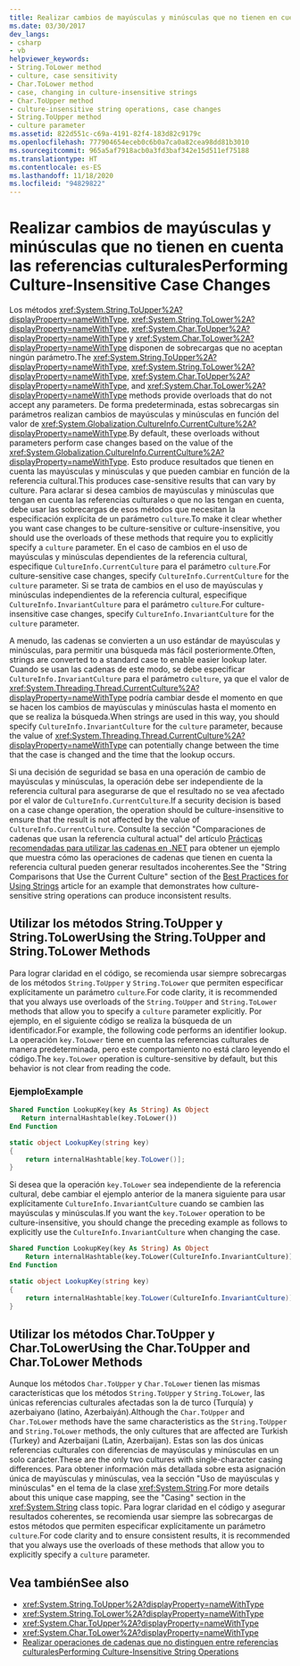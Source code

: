 ```yaml
---
title: Realizar cambios de mayúsculas y minúsculas que no tienen en cuenta las referencias culturales
ms.date: 03/30/2017
dev_langs:
- csharp
- vb
helpviewer_keywords:
- String.ToLower method
- culture, case sensitivity
- Char.ToLower method
- case, changing in culture-insensitive strings
- Char.ToUpper method
- culture-insensitive string operations, case changes
- String.ToUpper method
- culture parameter
ms.assetid: 822d551c-c69a-4191-82f4-183d82c9179c
ms.openlocfilehash: 777904654eceb0c6b0a7ca0a82cea98dd81b3010
ms.sourcegitcommit: 965a5af7918acb0a3fd3baf342e15d511ef75188
ms.translationtype: HT
ms.contentlocale: es-ES
ms.lasthandoff: 11/18/2020
ms.locfileid: "94829822"
---
```

# <a name="performing-culture-insensitive-case-changes"></a><span data-ttu-id="46e9c-102">Realizar cambios de mayúsculas y minúsculas que no tienen en cuenta las referencias culturales</span><span class="sxs-lookup"><span data-stu-id="46e9c-102">Performing Culture-Insensitive Case Changes</span></span>
<span data-ttu-id="46e9c-103">Los métodos <xref:System.String.ToUpper%2A?displayProperty=nameWithType>, <xref:System.String.ToLower%2A?displayProperty=nameWithType>, <xref:System.Char.ToUpper%2A?displayProperty=nameWithType> y <xref:System.Char.ToLower%2A?displayProperty=nameWithType> disponen de sobrecargas que no aceptan ningún parámetro.</span><span class="sxs-lookup"><span data-stu-id="46e9c-103">The <xref:System.String.ToUpper%2A?displayProperty=nameWithType>, <xref:System.String.ToLower%2A?displayProperty=nameWithType>, <xref:System.Char.ToUpper%2A?displayProperty=nameWithType>, and <xref:System.Char.ToLower%2A?displayProperty=nameWithType> methods provide overloads that do not accept any parameters.</span></span> <span data-ttu-id="46e9c-104">De forma predeterminada, estas sobrecargas sin parámetros realizan cambios de mayúsculas y minúsculas en función del valor de <xref:System.Globalization.CultureInfo.CurrentCulture%2A?displayProperty=nameWithType>.</span><span class="sxs-lookup"><span data-stu-id="46e9c-104">By default, these overloads without parameters perform case changes based on the value of the <xref:System.Globalization.CultureInfo.CurrentCulture%2A?displayProperty=nameWithType>.</span></span> <span data-ttu-id="46e9c-105">Esto produce resultados que tienen en cuenta las mayúsculas y minúsculas y que pueden cambiar en función de la referencia cultural.</span><span class="sxs-lookup"><span data-stu-id="46e9c-105">This produces case-sensitive results that can vary by culture.</span></span> <span data-ttu-id="46e9c-106">Para aclarar si desea cambios de mayúsculas y minúsculas que tengan en cuenta las referencias culturales o que no las tengan en cuenta, debe usar las sobrecargas de esos métodos que necesitan la especificación explícita de un parámetro `culture`.</span><span class="sxs-lookup"><span data-stu-id="46e9c-106">To make it clear whether you want case changes to be culture-sensitive or culture-insensitive, you should use the overloads of these methods that require you to explicitly specify a `culture` parameter.</span></span> <span data-ttu-id="46e9c-107">En el caso de cambios en el uso de mayúsculas y minúsculas dependientes de la referencia cultural, especifique `CultureInfo.CurrentCulture` para el parámetro `culture`.</span><span class="sxs-lookup"><span data-stu-id="46e9c-107">For culture-sensitive case changes, specify `CultureInfo.CurrentCulture` for the `culture` parameter.</span></span> <span data-ttu-id="46e9c-108">Si se trata de cambios en el uso de mayúsculas y minúsculas independientes de la referencia cultural, especifique `CultureInfo.InvariantCulture` para el parámetro `culture`.</span><span class="sxs-lookup"><span data-stu-id="46e9c-108">For culture-insensitive case changes, specify `CultureInfo.InvariantCulture` for the `culture` parameter.</span></span>  
  
 <span data-ttu-id="46e9c-109">A menudo, las cadenas se convierten a un uso estándar de mayúsculas y minúsculas, para permitir una búsqueda más fácil posteriormente.</span><span class="sxs-lookup"><span data-stu-id="46e9c-109">Often, strings are converted to a standard case to enable easier lookup later.</span></span> <span data-ttu-id="46e9c-110">Cuando se usan las cadenas de este modo, se debe especificar `CultureInfo.InvariantCulture` para el parámetro `culture`, ya que el valor de <xref:System.Threading.Thread.CurrentCulture%2A?displayProperty=nameWithType> podría cambiar desde el momento en que se hacen los cambios de mayúsculas y minúsculas hasta el momento en que se realiza la búsqueda.</span><span class="sxs-lookup"><span data-stu-id="46e9c-110">When strings are used in this way, you should specify `CultureInfo.InvariantCulture` for the `culture` parameter, because the value of <xref:System.Threading.Thread.CurrentCulture%2A?displayProperty=nameWithType> can potentially change between the time that the case is changed and the time that the lookup occurs.</span></span>  
  
 <span data-ttu-id="46e9c-111">Si una decisión de seguridad se basa en una operación de cambio de mayúsculas y minúsculas, la operación debe ser independiente de la referencia cultural para asegurarse de que el resultado no se vea afectado por el valor de `CultureInfo.CurrentCulture`.</span><span class="sxs-lookup"><span data-stu-id="46e9c-111">If a security decision is based on a case change operation, the operation should be culture-insensitive to ensure that the result is not affected by the value of `CultureInfo.CurrentCulture`.</span></span> <span data-ttu-id="46e9c-112">Consulte la sección "Comparaciones de cadenas que usan la referencia cultural actual" del artículo [Prácticas recomendadas para utilizar las cadenas en .NET](../base-types/best-practices-strings.md) para obtener un ejemplo que muestra cómo las operaciones de cadenas que tienen en cuenta la referencia cultural pueden generar resultados incoherentes.</span><span class="sxs-lookup"><span data-stu-id="46e9c-112">See the "String Comparisons that Use the Current Culture" section of the [Best Practices for Using Strings](../base-types/best-practices-strings.md) article for an example that demonstrates how culture-sensitive string operations can produce inconsistent results.</span></span>  
  
## <a name="using-the-stringtoupper-and-stringtolower-methods"></a><span data-ttu-id="46e9c-113">Utilizar los métodos String.ToUpper y String.ToLower</span><span class="sxs-lookup"><span data-stu-id="46e9c-113">Using the String.ToUpper and String.ToLower Methods</span></span>  
 <span data-ttu-id="46e9c-114">Para lograr claridad en el código, se recomienda usar siempre sobrecargas de los métodos `String.ToUpper` y `String.ToLower` que permiten especificar explícitamente un parámetro `culture`.</span><span class="sxs-lookup"><span data-stu-id="46e9c-114">For code clarity, it is recommended that you always use overloads of the `String.ToUpper` and `String.ToLower` methods that allow you to specify a `culture` parameter explicitly.</span></span> <span data-ttu-id="46e9c-115">Por ejemplo, en el siguiente código se realiza la búsqueda de un identificador.</span><span class="sxs-lookup"><span data-stu-id="46e9c-115">For example, the following code performs an identifier lookup.</span></span> <span data-ttu-id="46e9c-116">La operación `key.ToLower` tiene en cuenta las referencias culturales de manera predeterminada, pero este comportamiento no está claro leyendo el código.</span><span class="sxs-lookup"><span data-stu-id="46e9c-116">The `key.ToLower` operation is culture-sensitive by default, but this behavior is not clear from reading the code.</span></span>  
  
### <a name="example"></a><span data-ttu-id="46e9c-117">Ejemplo</span><span class="sxs-lookup"><span data-stu-id="46e9c-117">Example</span></span>  
  
```vb  
Shared Function LookupKey(key As String) As Object  
   Return internalHashtable(key.ToLower())  
End Function  
```  
  
```csharp  
static object LookupKey(string key)
{  
    return internalHashtable[key.ToLower()];  
}  
```  
  
 <span data-ttu-id="46e9c-118">Si desea que la operación `key.ToLower` sea independiente de la referencia cultural, debe cambiar el ejemplo anterior de la manera siguiente para usar explícitamente `CultureInfo.InvariantCulture` cuando se cambien las mayúsculas y minúsculas.</span><span class="sxs-lookup"><span data-stu-id="46e9c-118">If you want the `key.ToLower` operation to be culture-insensitive, you should change the preceding example as follows to explicitly use the `CultureInfo.InvariantCulture` when changing the case.</span></span>  
  
```vb  
Shared Function LookupKey(key As String) As Object  
    Return internalHashtable(key.ToLower(CultureInfo.InvariantCulture))  
End Function  
```  
  
```csharp  
static object LookupKey(string key)
{  
    return internalHashtable[key.ToLower(CultureInfo.InvariantCulture)];  
}  
```  
  
## <a name="using-the-chartoupper-and-chartolower-methods"></a><span data-ttu-id="46e9c-119">Utilizar los métodos Char.ToUpper y Char.ToLower</span><span class="sxs-lookup"><span data-stu-id="46e9c-119">Using the Char.ToUpper and Char.ToLower Methods</span></span>  
 <span data-ttu-id="46e9c-120">Aunque los métodos `Char.ToUpper` y `Char.ToLower` tienen las mismas características que los métodos `String.ToUpper` y `String.ToLower`, las únicas referencias culturales afectadas son la de turco (Turquía) y azerbaiyano (latino, Azerbaiyán).</span><span class="sxs-lookup"><span data-stu-id="46e9c-120">Although the `Char.ToUpper` and `Char.ToLower` methods have the same characteristics as the `String.ToUpper` and `String.ToLower` methods, the only cultures that are affected are Turkish (Turkey) and Azerbaijani (Latin, Azerbaijan).</span></span> <span data-ttu-id="46e9c-121">Estas son las dos únicas referencias culturales con diferencias de mayúsculas y minúsculas en un solo carácter.</span><span class="sxs-lookup"><span data-stu-id="46e9c-121">These are the only two cultures with single-character casing differences.</span></span> <span data-ttu-id="46e9c-122">Para obtener información más detallada sobre esta asignación única de mayúsculas y minúsculas, vea la sección "Uso de mayúsculas y minúsculas" en el tema de la clase <xref:System.String>.</span><span class="sxs-lookup"><span data-stu-id="46e9c-122">For more details about this unique case mapping, see the "Casing" section in the <xref:System.String> class topic.</span></span> <span data-ttu-id="46e9c-123">Para lograr claridad en el código y asegurar resultados coherentes, se recomienda usar siempre las sobrecargas de estos métodos que permiten especificar explícitamente un parámetro `culture`.</span><span class="sxs-lookup"><span data-stu-id="46e9c-123">For code clarity and to ensure consistent results, it is recommended that you always use the overloads of these methods that allow you to explicitly specify a `culture` parameter.</span></span>  
  
## <a name="see-also"></a><span data-ttu-id="46e9c-124">Vea también</span><span class="sxs-lookup"><span data-stu-id="46e9c-124">See also</span></span>

- <xref:System.String.ToUpper%2A?displayProperty=nameWithType>
- <xref:System.String.ToLower%2A?displayProperty=nameWithType>
- <xref:System.Char.ToUpper%2A?displayProperty=nameWithType>
- <xref:System.Char.ToLower%2A?displayProperty=nameWithType>
- [<span data-ttu-id="46e9c-125">Realizar operaciones de cadenas que no distinguen entre referencias culturales</span><span class="sxs-lookup"><span data-stu-id="46e9c-125">Performing Culture-Insensitive String Operations</span></span>](performing-culture-insensitive-string-operations.md)
